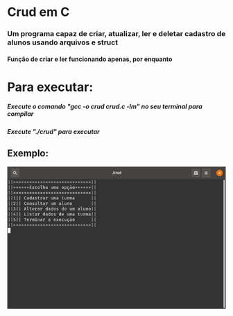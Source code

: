 # Crud em C
### Um programa capaz de criar, atualizar, ler e deletar cadastro de alunos usando arquivos e struct 
#### Função de criar e ler funcionando apenas, por enquanto
# Para executar:
##### Execute o comando "gcc -o crud crud.c -lm" no seu terminal para compilar
##### Execute "./crud" para executar
## Exemplo:
![](Example.gif)
